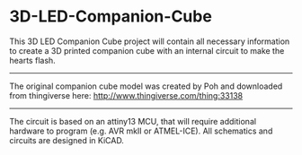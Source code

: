 3D-LED-Companion-Cube
=====================

This 3D LED Companion Cube project will contain all necessary information to create a 3D printed companion cube with an
internal circuit to make the hearts flash.
_____________________

The original companion cube model was created by Poh and downloaded from thingiverse here: http://www.thingiverse.com/thing:33138
_____________________
The circuit is based on an attiny13 MCU, that will require additional hardware to program 
(e.g. AVR mkII or ATMEL-ICE). All schematics and circuits are designed in KiCAD.
